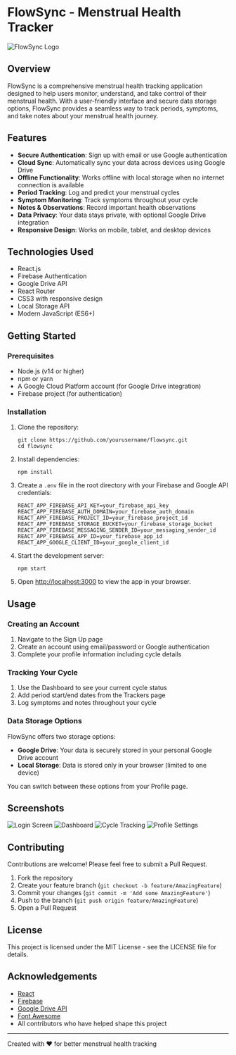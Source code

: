 # FlowSync - Menstrual Health Tracker

![FlowSync Logo](public/logo.png)

## Overview

FlowSync is a comprehensive menstrual health tracking application designed to help users monitor, understand, and take control of their menstrual health. With a user-friendly interface and secure data storage options, FlowSync provides a seamless way to track periods, symptoms, and take notes about your menstrual health journey.

## Features

- **Secure Authentication**: Sign up with email or use Google authentication
- **Cloud Sync**: Automatically sync your data across devices using Google Drive
- **Offline Functionality**: Works offline with local storage when no internet connection is available
- **Period Tracking**: Log and predict your menstrual cycles
- **Symptom Monitoring**: Track symptoms throughout your cycle
- **Notes & Observations**: Record important health observations
- **Data Privacy**: Your data stays private, with optional Google Drive integration
- **Responsive Design**: Works on mobile, tablet, and desktop devices

## Technologies Used

- React.js
- Firebase Authentication
- Google Drive API
- React Router
- CSS3 with responsive design
- Local Storage API
- Modern JavaScript (ES6+)

## Getting Started

### Prerequisites

- Node.js (v14 or higher)
- npm or yarn
- A Google Cloud Platform account (for Google Drive integration)
- Firebase project (for authentication)

### Installation

1. Clone the repository:
   ```
   git clone https://github.com/yourusername/flowsync.git
   cd flowsync
   ```

2. Install dependencies:
   ```
   npm install
   ```

3. Create a `.env` file in the root directory with your Firebase and Google API credentials:
   ```
   REACT_APP_FIREBASE_API_KEY=your_firebase_api_key
   REACT_APP_FIREBASE_AUTH_DOMAIN=your_firebase_auth_domain
   REACT_APP_FIREBASE_PROJECT_ID=your_firebase_project_id
   REACT_APP_FIREBASE_STORAGE_BUCKET=your_firebase_storage_bucket
   REACT_APP_FIREBASE_MESSAGING_SENDER_ID=your_messaging_sender_id
   REACT_APP_FIREBASE_APP_ID=your_firebase_app_id
   REACT_APP_GOOGLE_CLIENT_ID=your_google_client_id
   ```

4. Start the development server:
   ```
   npm start
   ```

5. Open [http://localhost:3000](http://localhost:3000) to view the app in your browser.

## Usage

### Creating an Account

1. Navigate to the Sign Up page
2. Create an account using email/password or Google authentication
3. Complete your profile information including cycle details

### Tracking Your Cycle

1. Use the Dashboard to see your current cycle status
2. Add period start/end dates from the Trackers page
3. Log symptoms and notes throughout your cycle

### Data Storage Options

FlowSync offers two storage options:

- **Google Drive**: Your data is securely stored in your personal Google Drive account
- **Local Storage**: Data is stored only in your browser (limited to one device)

You can switch between these options from your Profile page.

## Screenshots

![Login Screen](public/screenshots/login.png)
![Dashboard](public/screenshots/dashboard.png)
![Cycle Tracking](public/screenshots/tracking.png)
![Profile Settings](public/screenshots/profile.png)

## Contributing

Contributions are welcome! Please feel free to submit a Pull Request.

1. Fork the repository
2. Create your feature branch (`git checkout -b feature/AmazingFeature`)
3. Commit your changes (`git commit -m 'Add some AmazingFeature'`)
4. Push to the branch (`git push origin feature/AmazingFeature`)
5. Open a Pull Request

## License

This project is licensed under the MIT License - see the LICENSE file for details.

## Acknowledgements

- [React](https://reactjs.org/)
- [Firebase](https://firebase.google.com/)
- [Google Drive API](https://developers.google.com/drive)
- [Font Awesome](https://fontawesome.com/)
- All contributors who have helped shape this project

---

Created with ❤️ for better menstrual health tracking
